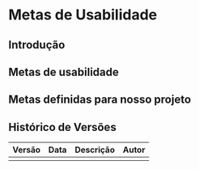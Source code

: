 # Metas de Usabilidade 

## Introdução 

## Metas de usabilidade

## Metas definidas para nosso projeto


## Histórico de Versões

| Versão | Data       | Descrição                        | Autor              |
|--------|------------|----------------------------------|--------------------|
|        |            |                                  |                    |
 
